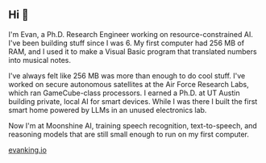 ## Hi 👋

I'm Evan, a Ph.D. Research Engineer working on resource-constrained AI. I've been building stuff since I was 6. My first computer had 256 MB of RAM, and I used it to make a Visual Basic program that translated numbers into musical notes.

I've always felt like 256 MB was more than enough to do cool stuff. I've worked on secure autonomous satellites at the Air Force Research Labs, which ran GameCube-class processors. I earned a Ph.D. at UT Austin building private, local AI for smart devices. While I was there I built the first smart home powered by LLMs in an unused electronics lab.

Now I'm at Moonshine AI, training speech recognition, text-to-speech, and reasoning models that are still small enough to run on my first computer.

[evanking.io](evanking.io)
